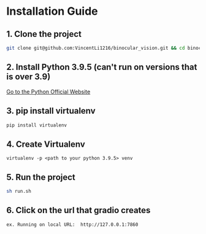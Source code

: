 # Installation Guide

## 1. Clone the project
```sh
git clone git@github.com:VincentLi1216/binocular_vision.git && cd binocular_vision
```

## 2. Install Python 3.9.5 (can't run on versions that is over 3.9)
[Go to the Python Official Website](https://www.python.org/downloads/)

## 3. pip install virtualenv
```sh
pip install virtualenv
```

## 4. Create Virtualenv
```
virtualenv -p <path to your python 3.9.5> venv
```

## 5. Run the project
```sh
sh run.sh
```

## 6. Click on the url that gradio creates
``` sh
ex. Running on local URL:  http://127.0.0.1:7860
```